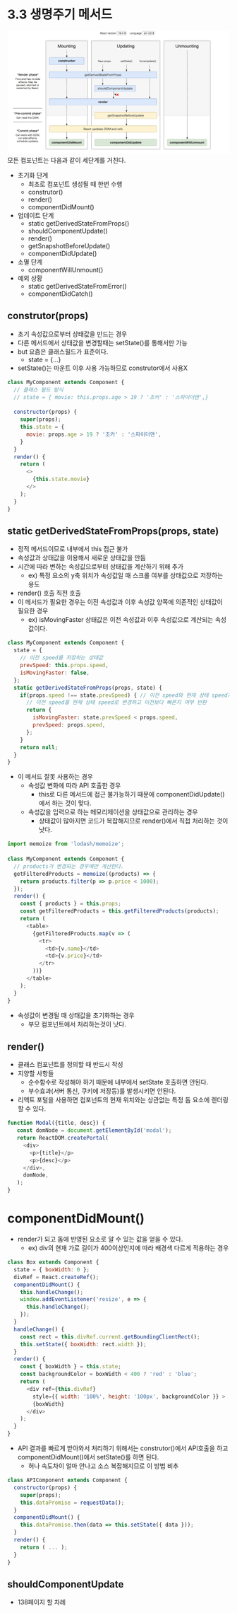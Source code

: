 # 3.3 생명주기 메서드
![lifecycle](../img/lifecycle.png)
모든 컴포넌트는 다음과 같이 세단계를 거친다.

- 초기화 단계
  - 최초로 컴포넌트 생성될 때 한번 수행
  - construtor()
  - render()
  - componentDidMount()
- 업데이트 단계
  - static getDerivedStateFromProps()
  - shouldComponentUpdate()
  - render()
  - getSnapshotBeforeUpdate()
  - componentDidUpdate()
- 소멸 단계
  - componentWillUnmount()
- 예외 상황
  - static getDerivedStateFromError()
  - componentDidCatch()

## construtor(props)
- 초기 속성값으로부터 상태값을 만드는 경우
- 다른 메서드에서 상태값을 변경할때는 setState()를 통해서만 가능
- but 요즘은 클래스필드가 표준이다.
  - state = {...}
- setState()는 마운트 이후 사용 가능하므로 construtor에서 사용X

```javascript
class MyComponent extends Component {
  // 클래스 필드 방식
  // state = { movie: this.props.age > 19 ? '조커' : '스파이더맨',}

  constructor(props) {
    super(props);
    this.state = {
      movie: props.age > 19 ? '조커' : '스파이더맨',
    }
  }
  render() {
    return (
      <>
        {this.state.movie}
      </>
    );
  }
}
```

## static getDerivedStateFromProps(props, state)
- 정적 메서드이므로 내부에서 this 접근 불가
- 속성값과 상태값을 이용해서 새로운 상태값을 만듬
- 시간에 따라 변하는 속성값으로부터 상태값을 계산하기 위해 추가
  - ex) 특정 요소의 y축 위치가 속성값일 때 스크롤 여부를 상태값으로 저장하는 용도
- render() 호출 직전 호출
- 이 메서드가 필요한 경우는 이전 속성값과 이후 속성값  양쪽에 의존적인 상태값이 필요한 경우
  - ex) isMovingFaster 상태값은 이전 속성값과 이후 속성값으로 계산되는 속성값이다.

```javascript
class MyComponent extends Component {
  state = {
    // 이전 speed를 저장하는 상태값
    prevSpeed: this.props.speed,
    isMovingFaster: false,
  };
  static getDerivedStateFromProps(props, state) {
    if(props.speed !== state.prevSpeed) { // 이전 speed와 현재 상태 speed가 같지 않으면 
      // 이전 speed를 현재 상태 speed로 변경하고 이전보다 빠른지 여부 반환
      return {
        isMovingFaster: state.prevSpeed < props.speed,
        prevSpeed: props.speed,
      };
    }
    return null;
  }
}
```

- 이 메서드 잘못 사용하는 경우
  - 속성값 변화에 따라 API 호출한 경우
    - this로 다른 메서드에 접근 불가능하기 때문에 componentDidUpdate()에서 하는 것이 맞다.
  - 속성값을 입력으로 하는 메모리제이션을 상태값으로 관리하는 경우
    - 상태값이 많아지면 코드가 복잡해지므로 render()에서 직접 처리하는 것이 낫다.

```javascript
import memoize from 'lodash/memoize';

class MyComponent extends Component {
  // products가 변경되는 경우에만 계산한다.
  getFilteredProducts = memoize((products) => {
    return products.filter(p => p.price < 1000);
  }); 
  render() {
    const { products } = this.props;
    const getFilteredProducts = this.getFilteredProducts(products);
    return (
      <table>
        {getFilteredProducts.map(v => (
          <tr>
            <td>{v.name}</td>
            <td>{v.price}</td>
          </tr>
        ))}
      </table>
    );
  }
}
```

  - 속성값이 변경될 때 상태값을 초기화하는 경우
    - 부모 컴포넌트에서 처리하는것이 낫다.

## render()
- 클래스 컴포넌트를 정의할 때 반드시 작성
- 지양할 사항들
  - 순수함수로 작성해야 하기 때문에 내부에서 setState 호출하면 안된다.
  - 부수효과(서버 통신, 쿠키에 저장등)를 발생시키면 안된다.
- 리액트 포털을 사용하면 컴포넌트의 현재 위치와는 상관없는 특정 돔 요소에 렌더링 할 수 있다.
  
```javascript
function Modal({title, desc}) {
   const domNode = document.getElementById('modal');
   return ReactDOM.createPortal(
     <div>
       <p>{title}</p>
       <p>{desc}</p>
     </div>,
     domNode,
   );
}
```

# componentDidMount()
- render가 되고 돔에 반영된 요소로 알 수 있는 값을 얻을 수 있다.
  - ex) div의 현재 가로 길이가 400이상인지에 따라 배경색 다르게 적용하는 경우

```javascript
class Box extends Component {
  state = { boxWidth: 0 };
  divRef = React.createRef();
  componentDidMount() {
    this.handleChange();
    window.addEventListener('resize', e => {
      this.handleChange();
    });
  }
  handleChange() {
    const rect = this.divRef.current.getBoundingClientRect();
    this.setState({ boxWidth: rect.width });
  }
  render() {
    const { boxWidth } = this.state;
    const backgroundColor = boxWidth < 400 ? 'red' : 'blue';
    return (
      <div ref={this.divRef}
        style={{ width: '100%', height: '100px', backgroundColor }} >
        {boxWidth}
      </div>
    );
  }
}
```

- API 결과를 빠르게 받아와서 처리하기 위해서는 construtor()에서 API호출을 하고 componentDidMount()에서 setState()를 하면 된다.
  - 허나 속도차이 얼마 안나고 소스 복잡해지므로 이 방법 비추

```javascript
class APIComponent extends Component {
  constructor(props) {
    super(props);
    this.dataPromise = requestData();
  }
  componentDidMount() {
    this.dataPromise.then(data => this.setState({ data }));
  }
  render() {
    return ( ... );
  }
}
```

## shouldComponentUpdate
- 138페이지 할 차례

```javascript
```

```javascript
```

```javascript
```

```javascript
```

```javascript
```

```javascript
```

```javascript
```